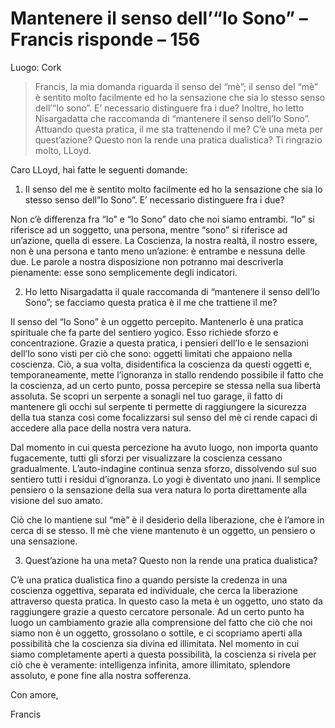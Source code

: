 # Mantenere il senso dell’“Io Sono” – Francis risponde – 156

Luogo: Cork

>Francis, la mia domanda riguarda il senso del “mè”; il senso del “mè” è sentito molto facilmente ed ho la sensazione che sia lo stesso senso dell’“Io sono”. E’ necessario distinguere fra i due? Inoltre, ho letto Nisargadatta che raccomanda di “mantenere il senso dell’Io Sono”. Attuando questa pratica, il me sta trattenendo il me? C’è una meta per quest’azione? Questo non la rende una pratica dualistica? Ti ringrazio molto, LLoyd.

Caro LLoyd, hai fatte le seguenti domande:

1. Il senso del me è sentito molto facilmente ed ho la sensazione che sia lo stesso senso dell”Io Sono”. E’ necessario distinguere fra i due?

Non c’è differenza fra “Io” e “Io Sono” dato che noi siamo entrambi. “Io” si riferisce ad un soggetto, una persona, mentre “sono” si riferisce ad un’azione, quella di essere. La Coscienza, la nostra realtà, il nostro essere, non è una persona e tanto meno un’azione: è entrambe e nessuna delle due. Le parole a nostra disposizione non potranno mai descriverla pienamente: esse sono semplicemente degli indicatori.

2. Ho letto Nisargadatta il quale raccomanda di “mantenere il senso dell’Io Sono”; se facciamo questa pratica è il me che trattiene il me?

Il senso del “Io Sono” è un oggetto percepito. Mantenerlo è una pratica spirituale che fa parte del sentiero yogico. Esso richiede sforzo e concentrazione. Grazie a questa pratica, i pensieri dell’Io e le sensazioni dell’Io sono visti per ciò che sono: oggetti limitati che appaiono nella coscienza. Ciò, a sua volta, disidentifica la coscienza da questi oggetti e, temporaneamente, mette l’ignoranza in stallo rendendo possibile il fatto che la coscienza, ad un certo punto, possa percepire se stessa nella sua libertà assoluta. Se scopri un serpente a sonagli nel tuo garage, il fatto di mantenere gli occhi sul serpente ti permette di raggiungere la sicurezza della tua stanza così come focalizzarsi sul senso del mè ci rende capaci di accedere alla pace della nostra vera natura.

Dal momento in cui questa percezione ha avuto luogo, non importa quanto fugacemente, tutti gli sforzi per visualizzare la coscienza cessano gradualmente. L’auto-indagine continua senza sforzo, dissolvendo sul suo sentiero tutti i residui d’ignoranza. Lo yogi è diventato uno jnani. Il semplice pensiero o la sensazione della sua vera natura lo porta direttamente alla visione del suo amato.

Ciò che lo mantiene sul “mè” è il desiderio della liberazione, che è l’amore in cerca di se stesso. Il mè che viene mantenuto è un oggetto, un pensiero o una sensazione.

3. Quest’azione ha una meta? Questo non la rende una pratica dualistica?

C’è una pratica dualistica fino a quando persiste la credenza in una coscienza oggettiva, separata ed individuale, che cerca la liberazione attraverso questa pratica. In questo caso la meta è un oggetto, uno stato da raggiungere grazie a questo cercatore personale. Ad un certo punto ha luogo un cambiamento grazie alla comprensione del fatto che ciò che noi siamo non è un oggetto, grossolano o sottile, e ci scopriamo aperti alla possibilità che la coscienza sia divina ed illimitata. Nel momento in cui siamo completamente aperti a questa possibilità, la coscienza si rivela per ciò che è veramente: intelligenza infinita, amore illimitato, splendore assoluto, e pone fine alla nostra sofferenza.

Con amore,

Francis

